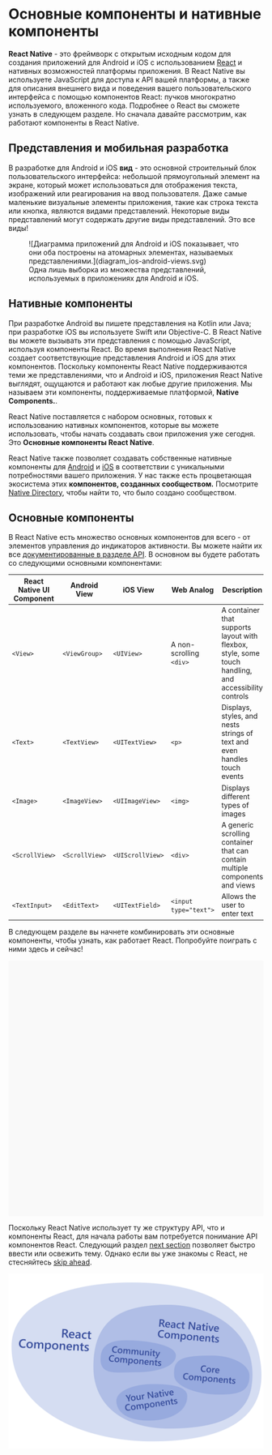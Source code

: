 # Основные компоненты и нативные компоненты

**React Native** - это фреймворк с открытым исходным кодом для создания приложений для Android и iOS с использованием [React](https://reactdev.ru/) и нативных возможностей платформы приложения. В React Native вы используете JavaScript для доступа к API вашей платформы, а также для описания внешнего вида и поведения вашего пользовательского интерфейса с помощью компонентов React: пучков многократно используемого, вложенного кода. Подробнее о React вы сможете узнать в следующем разделе. Но сначала давайте рассмотрим, как работают компоненты в React Native.

## Представления и мобильная разработка

В разработке для Android и iOS **вид** - это основной строительный блок пользовательского интерфейса: небольшой прямоугольный элемент на экране, который может использоваться для отображения текста, изображений или реагирования на ввод пользователя. Даже самые маленькие визуальные элементы приложения, такие как строка текста или кнопка, являются видами представлений. Некоторые виды представлений могут содержать другие виды представлений. Это все виды!

<figure markdown>
![Диаграмма приложений для Android и iOS показывает, что они оба построены на атомарных элементах, называемых представлениями.](diagram_ios-android-views.svg)
<figcaption>Одна лишь выборка из множества представлений, используемых в приложениях для Android и iOS.</figcaption>
</figure>

## Нативные компоненты

При разработке Android вы пишете представления на Kotlin или Java; при разработке iOS вы используете Swift или Objective-C. В React Native вы можете вызывать эти представления с помощью JavaScript, используя компоненты React. Во время выполнения React Native создает соответствующие представления Android и iOS для этих компонентов. Поскольку компоненты React Native поддерживаются теми же представлениями, что и Android и iOS, приложения React Native выглядят, ощущаются и работают как любые другие приложения. Мы называем эти компоненты, поддерживаемые платформой, **Native Components.**.

React Native поставляется с набором основных, готовых к использованию нативных компонентов, которые вы можете использовать, чтобы начать создавать свои приложения уже сегодня. Это **Основные компоненты React Native**.

React Native также позволяет создавать собственные нативные компоненты для [Android](native-components-android.md) и [iOS](native-components-ios.md) в соответствии с уникальными потребностями вашего приложения. У нас также есть процветающая экосистема этих **компонентов, созданных сообществом.** Посмотрите [Native Directory](https://reactnative.directory), чтобы найти то, что было создано сообществом.

<!-- 0001.part.md -->

## Основные компоненты

В React Native есть множество основных компонентов для всего - от элементов управления до индикаторов активности. Вы можете найти их все [документированные в разделе API](../components/components-and-apis.md). В основном вы будете работать со следующими основными компонентами:

| React Native UI Component | Android View   | iOS View         | Web Analog              | Description                                                                                           |
| ------------------------- | -------------- | ---------------- | ----------------------- | ----------------------------------------------------------------------------------------------------- |
| `<View>`                  | `<ViewGroup>`  | `<UIView>`       | A non-scrolling `<div>` | A container that supports layout with flexbox, style, some touch handling, and accessibility controls |
| `<Text>`                  | `<TextView>`   | `<UITextView>`   | `<p>`                   | Displays, styles, and nests strings of text and even handles touch events                             |
| `<Image>`                 | `<ImageView>`  | `<UIImageView>`  | `<img>`                 | Displays different types of images                                                                    |
| `<ScrollView>`            | `<ScrollView>` | `<UIScrollView>` | `<div>`                 | A generic scrolling container that can contain multiple components and views                          |
| `<TextInput>`             | `<EditText>`   | `<UITextField>`  | `<input type="text">`   | Allows the user to enter text                                                                         |

В следующем разделе вы начнете комбинировать эти основные компоненты, чтобы узнать, как работает React. Попробуйте поиграть с ними здесь и сейчас!

<div data-snack-id="@bndby/hello-world" data-snack-platform="web" data-snack-preview="true" data-snack-theme="light" style="overflow:hidden;background:#F9F9F9;border:1px solid var(--color-border);border-radius:4px;height:505px;width:100%"></div>
<script async src="https://snack.expo.dev/embed.js"></script>

Поскольку React Native использует ту же структуру API, что и компоненты React, для начала работы вам потребуется понимание API компонентов React. Следующий раздел [next section](intro-react) позволяет быстро ввести или освежить тему. Однако если вы уже знакомы с React, не стесняйтесь [skip ahead](handling-text-input).

![Диаграмма, показывающая, что основные компоненты React Native являются подмножеством компонентов React, которые поставляются с React Native.](diagram_react-native-components.svg)

